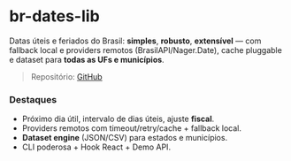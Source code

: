 
# br-dates-lib

Datas úteis e feriados do Brasil: **simples**, **robusto**, **extensível** — com fallback local e providers remotos (BrasilAPI/Nager.Date), cache pluggable e dataset para **todas as UFs e municípios**.

> Repositório: [GitHub](https://github.com/Ranilson-Nascimento/br-date-lit)

### Destaques
- Próximo dia útil, intervalo de dias úteis, ajuste **fiscal**.
- Providers remotos com timeout/retry/cache + fallback local.
- **Dataset engine** (JSON/CSV) para estados e municípios.
- CLI poderosa + Hook React + Demo API.
